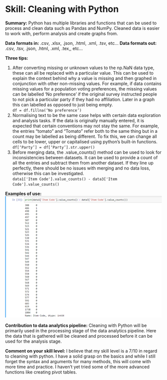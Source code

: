 # Skill: Cleaning with Python

**Summary:** Python has multiple libraries and functions that can be used to process and clean data such as Pandas and NumPy. Cleaned data is easier to work with, perform analysis and create graphs from.

**Data formats in:** .csv, .xlsx, .json, .html, .xml, .tsv, etc… 
**Data formats out:** .csv, .tsv, .json, .html, .xml, .tex,, etc…

**Three tips:**
1. After converting missing or unknown values to the np.NaN data type, these can all be replaced with a particular value. This can be used to explain the context behind why a value is missing and then graphed in conjunction with other non-missing values. For example, if data contains missing values for a population voting preferences, the missing values can be labelled ‘No preference’ if the original survey instructed people to not pick a particular party if they had no affiliation. Later in a graph this can labelled as opposed to just being empty.  
`df = df.fillna(‘No preference’)`  
2. Normalising text to be the same case helps with certain data exploration and analysis tasks. If the data is originally manually entered, it is expected that certain conventions may not stay the same. For example, the entries “tomato” and “Tomato” refer both to the same thing but in a count may be labelled as being different. To fix this, we can change all cells to be lower, upper or capitalised using python’s built-in functions.    
`df[‘Party’] = df[‘Party’].str.upper()`  
3. Before merging data, the .value_counts() method can be used to look for inconsistencies between datasets. It can be used to provide a count of all the entries and subtract them from another dataset. If they line up perfectly, there should be no issues with merging and no data loss, otherwise this can be investigated.  
`data1['Item Code'].value_counts() - data3['Item Code'].value_counts()`  

**Examples of use:**
![example of value_counts()](images/cleaning01.png)

**Contribution to data analytics pipeline:** Cleaning with Python will be primarily used in the processing stage of the data analytics pipeline. Here the data that is gathered will be cleaned and processed before it can be used for the analysis stage.  

**Comment on your skill level:** I believe that my skill level is a 7/10 in regard to cleaning with python. I have a solid grasp on the basics and while I still forget the syntax and arguments for many methods, this will come with more time and practice. I haven’t yet tried some of the more advanced functions like creating pivot tables.  
